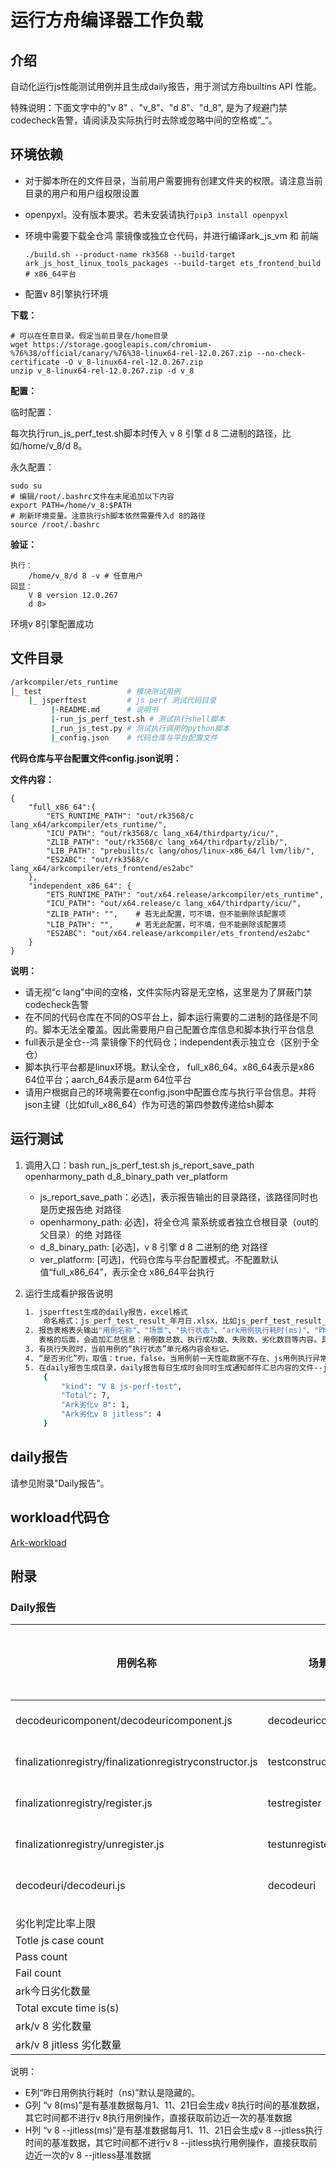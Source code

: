 # 运行方舟编译器工作负载

## 介绍

自动化运行js性能测试用例并且生成daily报告，用于测试方舟builtins API 性能。

特殊说明：下面文字中的"v 8" 、"v_8"、"d 8"、"d_8", 是为了规避门禁codecheck告警，请阅读及实际执行时去除或忽略中间的空格或”_“。

## 环境依赖

- 对于脚本所在的文件目录，当前用户需要拥有创建文件夹的权限。请注意当前目录的用户和用户组权限设置

- openpyxl。没有版本要求。若未安装请执行`pip3 install openpyxl`

- 环境中需要下载全仓鸿 蒙镜像或独立仓代码，并进行编译ark_js_vm 和 前端

  ```shell
  ./build.sh --product-name rk3568 --build-target ark_js_host_linux_tools_packages --build-target ets_frontend_build # x86_64平台
  ```

- 配置v 8引擎执行环境

**下载：**

```shell
# 可以在任意目录。假定当前目录在/home目录
wget https://storage.googleapis.com/chromium-%76%38/official/canary/%76%38-linux64-rel-12.0.267.zip --no-check-certificate -O v_8-linux64-rel-12.0.267.zip
unzip v_8-linux64-rel-12.0.267.zip -d v_8
```

**配置：**

临时配置：

每次执行run_js_perf_test.sh脚本时传入 v 8 引擎 d 8 二进制的路径，比如/home/v_8/d 8。

永久配置：

```shell
sudo su
# 编辑/root/.bashrc文件在末尾追加以下内容
export PATH=/home/v_8:$PATH
# 刷新环境变量。注意执行sh脚本依然需要传入d 8的路径
source /root/.bashrc
```

**验证：**

```shell
执行： 
	/home/v_8/d 8 -v # 任意用户
回显：
	V 8 version 12.0.267
	d 8>
```

环境v 8引擎配置成功

## 文件目录

```bash
/arkcompiler/ets_runtime
│_ test                   # 模块测试用例
    |_ jsperftest         # js perf 测试代码目录
		 |-README.md      # 说明书
		 |-run_js_perf_test.sh # 测试执行shell脚本
		 |_run_js_test.py # 测试执行调用的python脚本
		 |_config.json    # 代码仓库与平台配置文件
```

**代码仓库与平台配置文件config.json说明：**

**文件内容：**

```shell
{
	"full_x86_64":{
		"ETS_RUNTIME_PATH": "out/rk3568/c lang_x64/arkcompiler/ets_runtime/",
		"ICU_PATH": "out/rk3568/c lang_x64/thirdparty/icu/",
		"ZLIB_PATH": "out/rk3568/c lang_x64/thirdparty/zlib/",
		"LIB_PATH": "prebuilts/c lang/ohos/linux-x86_64/l lvm/lib/",
		"ES2ABC": "out/rk3568/c lang_x64/arkcompiler/ets_frontend/es2abc"
	},
	"independent_x86_64": {
		"ETS_RUNTIME_PATH": "out/x64.release/arkcompiler/ets_runtime",
		"ICU_PATH": "out/x64.release/c lang_x64/thirdparty/icu/",
		"ZLIB_PATH": "",  	# 若无此配置，可不填，但不能删除该配置项
		"LIB_PATH": "",		# 若无此配置，可不填，但不能删除该配置项
		"ES2ABC": "out/x64.release/arkcompiler/ets_frontend/es2abc"
	}	
}
```

**说明：**

- 请无视“c lang"中间的空格，文件实际内容是无空格，这里是为了屏蔽门禁codecheck告警
- 在不同的代码仓库在不同的OS平台上，脚本运行需要的二进制的路径是不同的。脚本无法全覆盖。因此需要用户自己配置仓库信息和脚本执行平台信息
- full表示是全仓--鸿 蒙镜像下的代码仓；independent表示独立仓（区别于全仓）
- 脚本执行平台都是linux环境。默认全仓， full_x86_64。x86_64表示是x86 64位平台；aarch_64表示是arm 64位平台
- 请用户根据自己的环境需要在config.json中配置仓库与执行平台信息。并将json主键（比如full_x86_64）作为可选的第四参数传递给sh脚本

## 运行测试

1) 调用入口：bash run_js_perf_test.sh js_report_save_path openharmony_path d_8_binary_path ver_platform
   * js_report_save_path：必选]，表示报告输出的目录路径，该路径同时也是历史报告绝 对路径
   * openharmony_path:  必选]，将全仓鸿 蒙系统或者独立仓根目录（out的父目录）的绝 对路径
   * d_8_binary_path: [必选]，v 8 引擎 d 8 二进制的绝 对路径
   * ver_platform: [可选]，代码仓库与平台配置模式。不配置默认值“full_x86_64”，表示全仓 x86_64平台执行
   
3) 运行生成看护报告说明
    ```bash
    1. jsperftest生成的daily报告，excel格式
    	命名格式：js_perf_test_result_年月日.xlsx，比如js_perf_test_result_20231206.xlsx。
    2. 报告表格表头输出"用例名称"、"场景"、"执行状态"、"ark用例执行耗时(ms)"、"昨日ark用例执行耗时(ms)"、"是否劣化"、"v 8(ms)"、"v 8 --jitless(ms)"、"ark/v 8"、"ark/v 8 jitless"、"hyperlink"、"备注"；
       表格的后面，会追加汇总信息：用例数总数、执行成功数、失败数，劣化数目等内容。具体内容，请参见附录“daily报告”。
    3. 有执行失败时，当前用例的“执行状态”单元格内容会标记。
    4. “是否劣化”列，取值：true，false。当用例前一天性能数据不存在、js用例执行异常、执行失败，都归于没有劣化。
    5. 在daily报告生成目录，daily报告每日生成时会同时生成通知邮件汇总内容的文件--jsperftest_notifying_info_in_email.json。内容如下：
    	{
        	"kind": "V 8 js-perf-test",
        	"Total": 7,
        	"Ark劣化v 8": 1,
        	"Ark劣化v 8 jitless": 4
        }
    ```

## daily报告

请参见附录"Daily报告"。

## workload代码仓

  [Ark-workload](https://gitee.com/dov1s/arkjs-perf-test/tree/builtins_test1110/)

## 附录

### Daily报告

| 用例名称                                                | 场景               | 执行状态       | ark用例执行耗时(ms) | 是否劣化 | v 8(ms) | v 8 --jitless(ms) | ark/v 8              | ark/v 8 jitless    | hyperlink                                                    | 备注 |
| ------------------------------------------------------- | ------------------ | -------------- | ------------------- | -------- | ------ | ---------------- | ------------------- | ------------------ | ------------------------------------------------------------ | ---- |
| decodeuricomponent/decodeuricomponent.js                | decodeuricomponent | pass           | 42                  | NA       | 18     | 33               | 2.33 | 1.27 | https://gitee.com/dov1s/arkjs-perf-test/tree/builtins_test1110/js-perf-test/decodeuricomponent/decodeuricomponent.js |      |
| finalizationregistry/finalizationregistryconstructor.js | testconstructor    | pass           | 6                   | NA       | 10     | 26               | 0.6 | 0.23            | https://gitee.com/dov1s/arkjs-perf-test/tree/builtins_test1110/js-perf-test/finalizationregistry/finalizationregistryconstructor.js |      |
| finalizationregistry/register.js                        | testregister       | pass           | 16                  | NA       | 14     | 44               | 1.14        | 0.36            | https://gitee.com/dov1s/arkjs-perf-test/tree/builtins_test1110/js-perf-test/finalizationregistry/register.js |      |
| finalizationregistry/unregister.js                      | testunregister     | pass           | 20                  | NA       | 51     | 99               | 0.39            | 0.20           | https://gitee.com/dov1s/arkjs-perf-test/tree/builtins_test1110/js-perf-test/finalizationregistry/unregister.js |      |
| decodeuri/decodeuri.js                                  | decodeuri          | pass           | 46                  | NA       | 19     | 36               | 2.42 | 1.28 | https://gitee.com/dov1s/arkjs-perf-test/tree/builtins_test1110/js-perf-test/decodeuri/decodeuri.js |      |
|                                                         |                    |                |                     |          |        |                  |                     |                    |                                                              |      |
|                                                         |                    |                |                     |          |        |                  |                     |                    |                                                              |      |
| 劣化判定比率上限                                        |                    | 0.05           |                     |          |        |                  |                     |                    |                                                              |      |
| Totle js case count                                     |                    | 5           |                     |          |        |                  |                     |                    |                                                              |      |
| Pass count                                              |                    | 5           |                     |          |        |                  |                     |                    |                                                              |      |
| Fail count                                              |                    | 0              |                     |          |        |                  |                     |                    |                                                              |      |
| ark今日劣化数量                                         |                    | 2              |                     |          |        |                  |                     |                    |                                                              |      |
| Total excute time is(s)                                 |                    | 0:0:19.699970 |                     |          |        |                  |                     |                    |                                                              |      |
| ark/v 8 劣化数量                                    |  | 2             |                     |          |        |                  |                     |                    |                                                              |      |
| ark/v 8 jitless 劣化数量                             |                    | 0           |                     |          |        |                  |                     |                    |                                                              |      |

说明：

- E列“昨日用例执行耗时（ns)”默认是隐藏的。
- G列 “v 8(ms)”是有基准数据每月1、11、21日会生成v 8执行时间的基准数据，其它时间都不进行v 8执行用例操作，直接获取前边近一次的基准数据
- H列 “v 8 --jitless(ms)”是有基准数据每月1、11、21日会生成v 8 --jitless执行时间的基准数据，其它时间都不进行v 8 --jitless执行用例操作，直接获取前边近一次的v 8 --jitless基准数据
